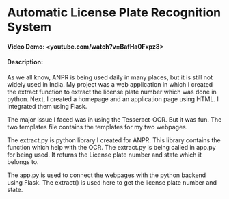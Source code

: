 # Automatic License Plate Recognition System
#### Video Demo:  <youtube.com/watch?v=BafHa0Fxpz8>
#### Description:

As we all know, ANPR is being used daily in many places, but it is still not widely used in India.
My project was a web application in which I created the extract function to extract the license plate number
which was done in python. Next, I created a homepage and an application page using HTML.
I integrated them using Flask. 

The major issue I faced was in using the Tesseract-OCR. But it was fun.
The two templates file contains the templates for my two webpages.

The extract.py is python library I created for ANPR. This library contains the function which help with the OCR.
The extract.py is being called in app.py for being used. It returns the License plate number and state which it belongs to.

The app.py is used to connect the webpages with the python backend using Flask.
The extract() is used here to get the license plate number and state.